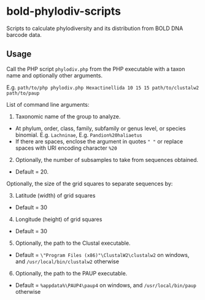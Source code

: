 # bold-phylodiv-scripts
Scripts to calculate phylodiversity and its distribution from BOLD DNA barcode data.

## Usage
Call the PHP script `phylodiv.php` from the PHP executable with a taxon name and optionally other arguments.

E.g. `path/to/php phylodiv.php Hexactinellida 10 15 15 path/to/clustalw2 path/to/paup`

List of command line arguments:
1. Taxonomic name of the group to analyze.
  * At phylum, order, class, family, subfamily or genus level, or species binomial. E.g. `Lachninae`, E.g. `Pandion%20haliaetus`
  * If there are spaces, enclose the argument in quotes `" "` or replace spaces with URI encoding character `%20`
2. Optionally, the number of subsamples to take from sequences obtained. 
  * Default = 20.

Optionally, the size of the grid squares to separate sequences by:

3. Latitude (width) of grid squares
  * Default = 30
4. Longitude (height) of grid squares
  * Default = 30
5. Optionally, the path to the Clustal executable.
  * Default = `\"Program Files (x86)"\ClustalW2\clustalw2` on windows, and `/usr/local/bin/clustalw2` otherwise
6. Optionally, the path to the PAUP executable.
  * Default = `%appdata%\PAUP4\paup4` on windows, and `/usr/local/bin/paup` otherwise
